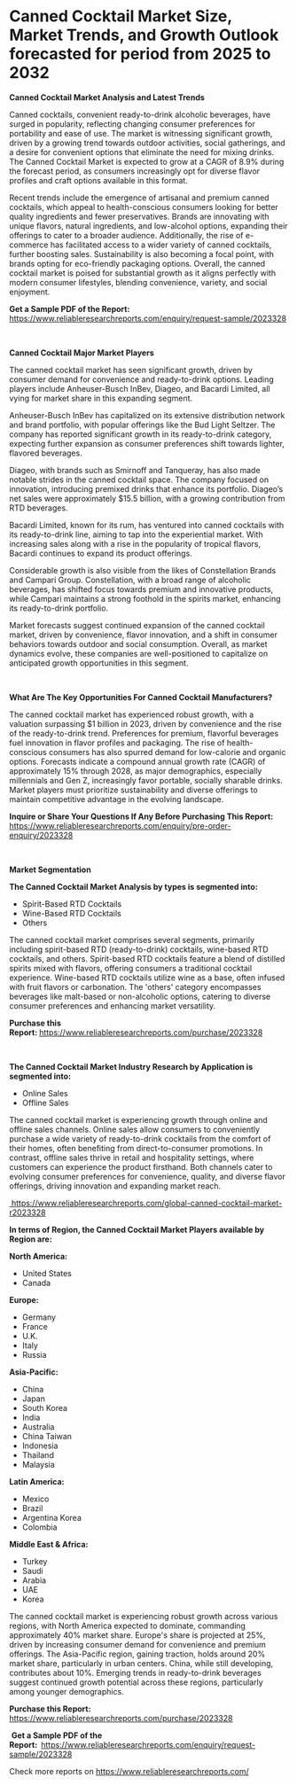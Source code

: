<p><h1>Canned Cocktail Market Size, Market Trends, and Growth Outlook forecasted for period from 2025 to 2032</h1></p><p><strong>Canned Cocktail Market Analysis and Latest Trends</strong></p>
<p><p>Canned cocktails, convenient ready-to-drink alcoholic beverages, have surged in popularity, reflecting changing consumer preferences for portability and ease of use. The market is witnessing significant growth, driven by a growing trend towards outdoor activities, social gatherings, and a desire for convenient options that eliminate the need for mixing drinks. The Canned Cocktail Market is expected to grow at a CAGR of 8.9% during the forecast period, as consumers increasingly opt for diverse flavor profiles and craft options available in this format.</p><p>Recent trends include the emergence of artisanal and premium canned cocktails, which appeal to health-conscious consumers looking for better quality ingredients and fewer preservatives. Brands are innovating with unique flavors, natural ingredients, and low-alcohol options, expanding their offerings to cater to a broader audience. Additionally, the rise of e-commerce has facilitated access to a wider variety of canned cocktails, further boosting sales. Sustainability is also becoming a focal point, with brands opting for eco-friendly packaging options. Overall, the canned cocktail market is poised for substantial growth as it aligns perfectly with modern consumer lifestyles, blending convenience, variety, and social enjoyment.</p></p>
<p><strong>Get a Sample PDF of the Report:&nbsp;</strong> <a href="https://www.reliableresearchreports.com/enquiry/request-sample/2023328?utm_campaign=1720&utm_medium=2&utm_source=Github&utm_content=ia&utm_term=07042025&utm_id=canned-cocktail">https://www.reliableresearchreports.com/enquiry/request-sample/2023328</a></p>
<p>&nbsp;</p>
<p><strong>Canned Cocktail Major Market Players</strong></p>
<p><p>The canned cocktail market has seen significant growth, driven by consumer demand for convenience and ready-to-drink options. Leading players include Anheuser-Busch InBev, Diageo, and Bacardi Limited, all vying for market share in this expanding segment.</p><p>Anheuser-Busch InBev has capitalized on its extensive distribution network and brand portfolio, with popular offerings like the Bud Light Seltzer. The company has reported significant growth in its ready-to-drink category, expecting further expansion as consumer preferences shift towards lighter, flavored beverages.</p><p>Diageo, with brands such as Smirnoff and Tanqueray, has also made notable strides in the canned cocktail space. The company focused on innovation, introducing premixed drinks that enhance its portfolio. Diageo’s net sales were approximately $15.5 billion, with a growing contribution from RTD beverages.</p><p>Bacardi Limited, known for its rum, has ventured into canned cocktails with its ready-to-drink line, aiming to tap into the experiential market. With increasing sales along with a rise in the popularity of tropical flavors, Bacardi continues to expand its product offerings.</p><p>Considerable growth is also visible from the likes of Constellation Brands and Campari Group. Constellation, with a broad range of alcoholic beverages, has shifted focus towards premium and innovative products, while Campari maintains a strong foothold in the spirits market, enhancing its ready-to-drink portfolio.</p><p>Market forecasts suggest continued expansion of the canned cocktail market, driven by convenience, flavor innovation, and a shift in consumer behaviors towards outdoor and social consumption. Overall, as market dynamics evolve, these companies are well-positioned to capitalize on anticipated growth opportunities in this segment.</p></p>
<p>&nbsp;</p>
<p><strong>What Are The Key Opportunities For Canned Cocktail Manufacturers?</strong></p>
<p><p>The canned cocktail market has experienced robust growth, with a valuation surpassing $1 billion in 2023, driven by convenience and the rise of the ready-to-drink trend. Preferences for premium, flavorful beverages fuel innovation in flavor profiles and packaging. The rise of health-conscious consumers has also spurred demand for low-calorie and organic options. Forecasts indicate a compound annual growth rate (CAGR) of approximately 15% through 2028, as major demographics, especially millennials and Gen Z, increasingly favor portable, socially sharable drinks. Market players must prioritize sustainability and diverse offerings to maintain competitive advantage in the evolving landscape.</p></p>
<p><strong>Inquire or Share Your Questions If Any Before Purchasing This Report:</strong> <a href="https://www.reliableresearchreports.com/enquiry/pre-order-enquiry/2023328?utm_campaign=1720&utm_medium=2&utm_source=Github&utm_content=ia&utm_term=07042025&utm_id=canned-cocktail">https://www.reliableresearchreports.com/enquiry/pre-order-enquiry/2023328</a></p>
<p>&nbsp;</p>
<p><strong>Market Segmentation</strong></p>
<p><strong>The Canned Cocktail Market Analysis by types is segmented into:</strong></p>
<p><ul><li>Spirit-Based RTD Cocktails</li><li>Wine-Based RTD Cocktails</li><li>Others</li></ul></p>
<p><p>The canned cocktail market comprises several segments, primarily including spirit-based RTD (ready-to-drink) cocktails, wine-based RTD cocktails, and others. Spirit-based RTD cocktails feature a blend of distilled spirits mixed with flavors, offering consumers a traditional cocktail experience. Wine-based RTD cocktails utilize wine as a base, often infused with fruit flavors or carbonation. The 'others' category encompasses beverages like malt-based or non-alcoholic options, catering to diverse consumer preferences and enhancing market versatility.</p></p>
<p><strong>Purchase this Report:&nbsp;</strong><a href="https://www.reliableresearchreports.com/purchase/2023328?utm_campaign=1720&utm_medium=2&utm_source=Github&utm_content=ia&utm_term=07042025&utm_id=canned-cocktail">https://www.reliableresearchreports.com/purchase/2023328</a></p>
<p>&nbsp;</p>
<p><strong>The Canned Cocktail Market Industry Research by Application is segmented into:</strong></p>
<p><ul><li>Online Sales</li><li>Offline Sales</li></ul></p>
<p><p>The canned cocktail market is experiencing growth through online and offline sales channels. Online sales allow consumers to conveniently purchase a wide variety of ready-to-drink cocktails from the comfort of their homes, often benefiting from direct-to-consumer promotions. In contrast, offline sales thrive in retail and hospitality settings, where customers can experience the product firsthand. Both channels cater to evolving consumer preferences for convenience, quality, and diverse flavor offerings, driving innovation and expanding market reach.</p></p>
<p><a href="https://www.reliableresearchreports.com/global-canned-cocktail-market-r2023328?utm_campaign=1720&utm_medium=2&utm_source=Github&utm_content=ia&utm_term=07042025&utm_id=canned-cocktail">&nbsp;https://www.reliableresearchreports.com/global-canned-cocktail-market-r2023328</a></p>
<p><strong>In terms of Region, the Canned Cocktail Market Players available by Region are:</strong></p>
<p>
    <p> <strong> North America: </strong>
        <ul>
            <li>United States</li>
            <li>Canada</li>
        </ul>
        </p> 
    <p> <strong> Europe: </strong>
        <ul>
            <li>Germany</li>
            <li>France</li>
            <li>U.K.</li>
            <li>Italy</li>
            <li>Russia</li>
        </ul>
        </p> 
    <p> <strong> Asia-Pacific: </strong>
        <ul>
            <li>China</li>
            <li>Japan</li>
            <li>South Korea</li>
            <li>India</li>
            <li>Australia</li>
            <li>China Taiwan</li>
            <li>Indonesia</li>
            <li>Thailand</li>
            <li>Malaysia</li>
        </ul>
        </p> 
    <p> <strong> Latin America: </strong>
        <ul>
            <li>Mexico</li>
            <li>Brazil</li>
            <li>Argentina Korea</li>
            <li>Colombia</li>
        </ul>
        </p> 
    <p> <strong> Middle East & Africa: </strong>
        <ul>
            <li>Turkey</li>
            <li>Saudi</li>
            <li>Arabia</li>
            <li>UAE</li>
            <li>Korea</li>
        </ul>
    </p>
    </p>
<p><p>The canned cocktail market is experiencing robust growth across various regions, with North America expected to dominate, commanding approximately 40% market share. Europe's share is projected at 25%, driven by increasing consumer demand for convenience and premium offerings. The Asia-Pacific region, gaining traction, holds around 20% market share, particularly in urban centers. China, while still developing, contributes about 10%. Emerging trends in ready-to-drink beverages suggest continued growth potential across these regions, particularly among younger demographics.</p></p>
<p><strong>Purchase this Report: </strong><a href="https://www.reliableresearchreports.com/purchase/2023328?utm_campaign=1720&utm_medium=2&utm_source=Github&utm_content=ia&utm_term=07042025&utm_id=canned-cocktail">https://www.reliableresearchreports.com/purchase/2023328</a></p>
<p>&nbsp;<strong>Get a Sample PDF of the Report:&nbsp;&nbsp;</strong><a href="https://www.reliableresearchreports.com/enquiry/request-sample/2023328?utm_campaign=1720&utm_medium=2&utm_source=Github&utm_content=ia&utm_term=07042025&utm_id=canned-cocktail">https://www.reliableresearchreports.com/enquiry/request-sample/2023328</a></p>
<p><strong></strong></p>
<p>Check more reports on <a href="https://www.reliableresearchreports.com/?utm_campaign=1720&utm_medium=2&utm_source=Github&utm_content=ia&utm_term=07042025&utm_id=canned-cocktail">https://www.reliableresearchreports.com/</a></p>